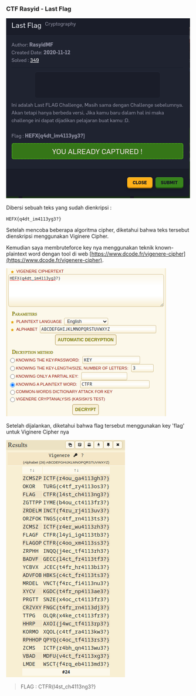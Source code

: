 ### CTF Rasyid - Last Flag


![Soal](https://github.com/robisetiapermadi/my-ctf-writeups/blob/master/crypto/CTFRasyid-Last_Flag/soal.png?raw=true)

Dibersi sebuah teks yang sudah dienkripsi :
```
HEFX{q4dt_im4113yg3?}
```

Setelah mencoba beberapa algoritma cipher, diketahui bahwa teks tersebut dienskripsi menggunakan Viginere Cipher. 

Kemudian saya membruteforce key nya menggunakan teknik known-plaintext word dengan tool di web [https://www.dcode.fr/vigenere-cipher](https://www.dcode.fr/vigenere-cipher). 

![Solver](https://github.com/robisetiapermadi/my-ctf-writeups/blob/master/crypto/CTFRasyid-Last_Flag/solver.png?raw=true)



Setelah dijalankan, diketahui bahwa flag tersebut menggunakan key 'flag' untuk Viginere Cipher nya

![Output](https://github.com/robisetiapermadi/my-ctf-writeups/blob/master/crypto/CTFRasyid-Last_Flag/output.png?raw=true)


> FLAG : CTFR{l4st_ch4113ng3?}

